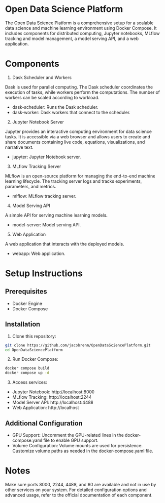 # Open Data Science Platform
The Open Data Science Platform is a comprehensive setup for a scalable data science and machine learning environment using Docker Compose. It includes components for distributed computing, Jupyter notebooks, MLflow tracking and model management, a model serving API, and a web application.

# Components
1. Dask Scheduler and Workers

Dask is used for parallel computing. The Dask scheduler coordinates the execution of tasks, while workers perform the computations. The number of workers can be scaled according to workload.

- dask-scheduler: Runs the Dask scheduler.
- dask-worker: Dask workers that connect to the scheduler.

2. Jupyter Notebook Server

Jupyter provides an interactive computing environment for data science tasks. It is accessible via a web browser and allows users to create and share documents containing live code, equations, visualizations, and narrative text.

- jupyter: Jupyter Notebook server.

3. MLflow Tracking Server

MLflow is an open-source platform for managing the end-to-end machine learning lifecycle. The tracking server logs and tracks experiments, parameters, and metrics.

- mlflow: MLflow tracking server.

4. Model Serving API

A simple API for serving machine learning models.

- model-server: Model serving API.

5. Web Application

A web application that interacts with the deployed models.

- webapp: Web application.

# Setup Instructions
## Prerequisites
- Docker Engine
- Docker Compose

## Installation
1. Clone this repository:
```bash
git clone https://github.com/jacobrenn/OpenDataSciencePlatform.git
cd OpenDataSciencePlatform
```

2. Run Docker Compose:
```bash
docker compose build
docker compose up -d
```

3. Access services:
- Jupyter Notebook: http://localhost:8000
- MLflow Tracking: http://localhost:2244
- Model Server API: http://localhost:4488
- Web Application: http://localhost

## Additional Configuration
- GPU Support: Uncomment the GPU-related lines in the docker-compose.yaml file to enable GPU support.
- Volume Configuration: Volume mounts are used for persistence. Customize volume paths as needed in the docker-compose.yaml file.

# Notes
Make sure ports 8000, 2244, 4488, and 80 are available and not in use by other services on your system.
For detailed configuration options and advanced usage, refer to the official documentation of each component.